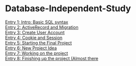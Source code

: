 # Database-Independent-Study

[Entry 1: Intro: Basic SQL syntax](entries/entry-1.md) <br>
[Entry 2: ActiveRecord and Migration](entries/entry-2.md)<br>
[Entry 3: Create User Account](entries/entry-3.md)<br>
[Entry 4: Cookie and Session](entries/entry-4.md)<br>
[Entry 5: Starting the Final Project](entries/entry-5.md)<br>
[Entry 6: New Project Idea](entries/entry-6.md)<br>
[Entry 7: Working on the project](entries/entry-7.md)<br>
[Entry 8: Finishing up the project (Almost there](entries/entry-8.md)<br>